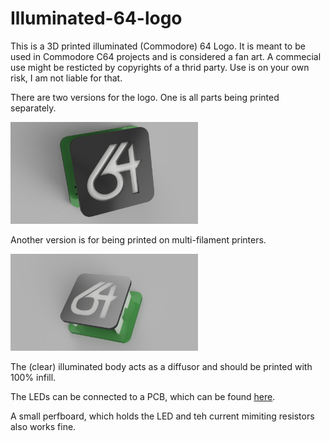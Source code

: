 # Illuminated-64-logo
This is a 3D printed illuminated (Commodore) 64 Logo. It is meant to be used in Commodore C64 projects and is considered a fan art. A commecial use might be resticted by copyrights of a thrid party. Use is on your own risk, I am not liable for that.

There are two versions for the logo. One is all parts being printed separately.

<img src="https://github.com/svenpetersen1965/Illuminated-64-logo/blob/master/C-logo_illuminated_64/Standard/pictures/C-Logo_64_illuminated_model_2020-Feb-12_09-36-31AM-000_CustomizedView706506360.png" width="300" alt="64 logo">

Another version is for being printed on multi-filament printers.

<img src="https://github.com/svenpetersen1965/Illuminated-64-logo/blob/master/C-logo_illuminated_64/Multi%20Filament/pictures/C-Logo_64_illuminated_model_2020-Jan-27_11-37-15AM-000_CustomizedView3908608494.png" width="300" alt="64 logo">

The (clear) illuminated body acts as a diffusor and should be printed with 100% infill. 

The LEDs can be connected to a PCB, which can be found <a href="https://github.com/svenpetersen1965/Illuminated-Commmodore-logo/tree/master/C-logo_illuminated/PCB/Rev.%200">here</a>.

A small perfboard, which holds the LED and teh current mimiting resistors also works fine.
